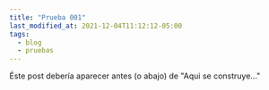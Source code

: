 ```yaml
---
title: "Prueba 001"
last_modified_at: 2021-12-04T11:12:12-05:00
tags: 
  - blog
  - pruebas
---
```


Éste post debería aparecer antes (o abajo) de "Aqui se construye..."